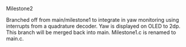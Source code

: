 Milestone2

Branched off from main/milestone1 to integrate in yaw monitoring using interrupts from a quadrature decoder. Yaw is displayed on OLED to 2dp. This branch will be merged back into main. Milestone1.c is renamed to main.c. 